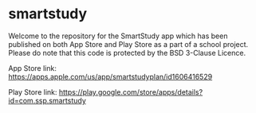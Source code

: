 # smartstudy
Welcome to the repository for the SmartStudy app which has been published on both App Store and Play Store as a part of a school project. Please do note that this code is protected by the BSD 3-Clause Licence.

App Store link: https://apps.apple.com/us/app/smartstudyplan/id1606416529

Play Store link: https://play.google.com/store/apps/details?id=com.ssp.smartstudy
